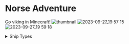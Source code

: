 # Norse Adventure
Go viking in Minecraft!
![thumbnail](https://github.com/Hexuar/Norse-Adventure/assets/97542759/6b60663d-dd14-4774-8adb-1c89232aa05a)
![2023-09-27_19 57 15](https://github.com/Hexuar/Norse-Adventure/assets/97542759/13322865-dfa3-45a6-9915-c1461d8d8d01)
![2023-09-27_19 59 18](https://github.com/Hexuar/Norse-Adventure/assets/97542759/d6948eb1-d5e5-4f23-a65c-23595c07c781)
<details>
  <summary>Ship Types</summary>
  <IMG src="https://github.com/Hexuar/Norse-Adventure/assets/97542759/9e7600e0-685e-4d19-bbde-3246fef35a17"  alt="karve"/>
  karve
  <IMG src="https://github.com/Hexuar/Norse-Adventure/assets/97542759/592aa67f-c966-4038-b435-0626ec7a8e84"  alt="knarr"/>
  knarr
  <IMG src="https://github.com/Hexuar/Norse-Adventure/assets/97542759/f7b1dc90-6281-40a0-96f8-b212f47a57fd"  alt="skeid"/>
  skeid
</details>

